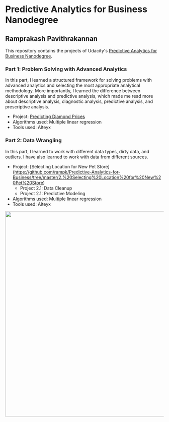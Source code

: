 # Predictive Analytics for Business Nanodegree

## Ramprakash Pavithrakannan

This repository contains the projects of Udacity's [Predictive Analytics for Business Nanodegree](https://www.udacity.com/course/business-analyst-nanodegree--nd008).

### Part 1: Problem Solving with Advanced Analytics

In this part, I learned a structured framework for solving problems with advanced analytics and selecting the most appropriate analytical methodology. More importantly, I learned the difference between descriptive analysis and predictive analysis, which made me read more about descriptive analysis, diagnostic analysis, predictive analysis, and prescriptive analysis. 
- Project: [Predicting Diamond Prices](https://github.com/rampk/Predictive-Analytics-for-Business/tree/master/1.%20Predict%20Catalog%20Demand)
- Algorithms used: Multiple linear regression
- Tools used: Alteyx

### Part 2: Data Wrangling

In this part, I learned to work with different data types, dirty data, and outliers. I have also learned to work with data from different sources.
- Project: [Selecting Location for New Pet Store] (https://github.com/rampk/Predictive-Analytics-for-Business/tree/master/2.%20Selecting%20Location%20for%20New%20Pet%20Store)
	- Project 2.1: Data Cleanup
	- Project 2.1: Predictive Modeling
- Algorithms used: Multiple linear regression
- Tools used: Alteyx

<img src="https://s3-us-west-2.amazonaws.com/udacity-printer/production/certificates/32ee1052-5d6a-4ab6-bf1c-c4448c65c88f.svg" width="846" height="652">